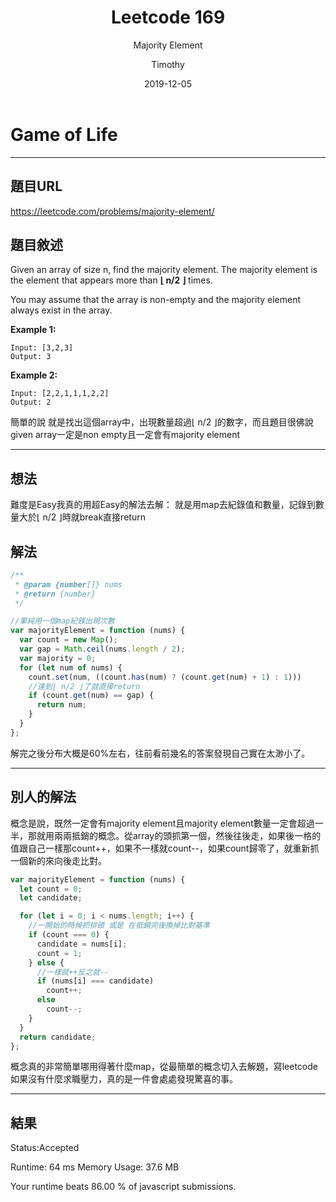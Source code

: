 ﻿---
layout: post
title: "Leetcode 169"
subtitle: "Majority Element"
date: 2019-12-05
author: "Timothy"
tags: Leetcode Javascript easy TopInterviewQuestions HardCollection
---

# Game of Life

---

## 題目URL

https://leetcode.com/problems/majority-element/

## 題目敘述

Given an array of size n, find the majority element. The majority element is the element that appears more than **⌊ n/2 ⌋** times.

You may assume that the array is non-empty and the majority element always exist in the array.

**Example 1:**
```
Input: [3,2,3]
Output: 3
```
**Example 2:**
```
Input: [2,2,1,1,1,2,2]
Output: 2
```


簡單的說 就是找出這個array中，出現數量超過⌊ n/2 ⌋的數字，而且題目很佛說given array一定是non empty且一定會有majority element

---
## 想法

難度是Easy我真的用超Easy的解法去解：
就是用map去紀錄值和數量，記錄到數量大於⌊ n/2 ⌋時就break直接return

## 解法

```js
/**
 * @param {number[]} nums
 * @return {number}
 */

//單純用一個map紀錄出現次數
var majorityElement = function (nums) {
  var count = new Map();
  var gap = Math.ceil(nums.length / 2);
  var majority = 0;
  for (let num of nums) {
    count.set(num, ((count.has(num) ? (count.get(num) + 1) : 1)))
    //達到⌊ n/2 ⌋了就直接return
    if (count.get(num) == gap) {
      return num;
    }
  }
};
```
解完之後分布大概是60%左右，往前看前幾名的答案發現自己實在太渺小了。

---
## 別人的解法

概念是說，既然一定會有majority element且majority element數量一定會超過一半，那就用兩兩抵銷的概念。從array的頭抓第一個，然後往後走，如果後一格的值跟自己一樣那count++，如果不一樣就count--，如果count歸零了，就重新抓一個新的來向後走比對。

```js
var majorityElement = function (nums) {
  let count = 0;
  let candidate;

  for (let i = 0; i < nums.length; i++) {
    //一開始的時候抓排頭 或是 在抵銷完後換掉比對基準
    if (count === 0) {
      candidate = nums[i];
      count = 1;
    } else {
      //一樣就++反之就--
      if (nums[i] === candidate)
        count++;
      else
        count--;
    }
  }
  return candidate;
};
```
概念真的非常簡單哪用得著什麼map，從最簡單的概念切入去解題，寫leetcode如果沒有什麼求職壓力，真的是一件會處處發現驚喜的事。

---

## 結果

Status:Accepted

Runtime: 64 ms
Memory Usage: 37.6 MB

Your runtime beats 86.00 % of javascript submissions.